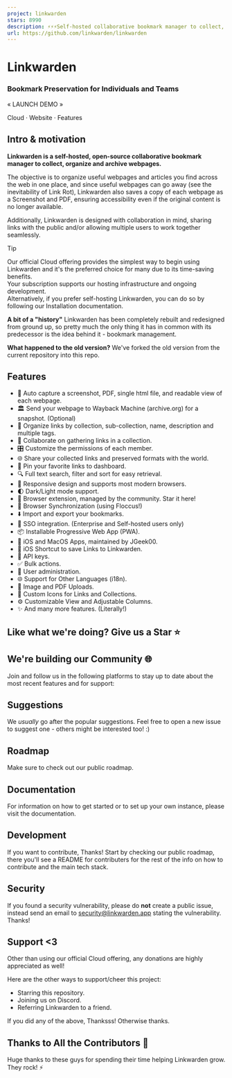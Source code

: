 ```yaml
---
project: linkwarden
stars: 8990
description: ⚡️⚡️⚡️Self-hosted collaborative bookmark manager to collect, organize, and preserve webpages, articles, and more...
url: https://github.com/linkwarden/linkwarden
---
```


Linkwarden
==========

### Bookmark Preservation for Individuals and Teams

« LAUNCH DEMO »

Cloud · Website · Features

Intro & motivation
------------------

**Linkwarden is a self-hosted, open-source collaborative bookmark manager to collect, organize and archive webpages.**

The objective is to organize useful webpages and articles you find across the web in one place, and since useful webpages can go away (see the inevitability of Link Rot), Linkwarden also saves a copy of each webpage as a Screenshot and PDF, ensuring accessibility even if the original content is no longer available.

Additionally, Linkwarden is designed with collaboration in mind, sharing links with the public and/or allowing multiple users to work together seamlessly.

Tip

Our official Cloud offering provides the simplest way to begin using Linkwarden and it's the preferred choice for many due to its time-saving benefits.  
Your subscription supports our hosting infrastructure and ongoing development.  
Alternatively, if you prefer self-hosting Linkwarden, you can do so by following our Installation documentation.

**A bit of a "history"** Linkwarden has been completely rebuilt and redesigned from ground up, so pretty much the only thing it has in common with its predecessor is the idea behind it - bookmark management.

**What happened to the old version?** We've forked the old version from the current repository into this repo.

Features
--------

-   📸 Auto capture a screenshot, PDF, single html file, and readable view of each webpage.
-   🏛️ Send your webpage to Wayback Machine (archive.org) for a snapshot. (Optional)
-   📂 Organize links by collection, sub-collection, name, description and multiple tags.
-   👥 Collaborate on gathering links in a collection.
-   🎛️ Customize the permissions of each member.
-   🌐 Share your collected links and preserved formats with the world.
-   📌 Pin your favorite links to dashboard.
-   🔍 Full text search, filter and sort for easy retrieval.
-   📱 Responsive design and supports most modern browsers.
-   🌓 Dark/Light mode support.
-   🧩 Browser extension, managed by the community. Star it here!
-   🔄 Browser Synchronization (using Floccus!)
-   ⬇️ Import and export your bookmarks.
-   🔐 SSO integration. (Enterprise and Self-hosted users only)
-   📦 Installable Progressive Web App (PWA).
-   🍏 iOS and MacOS Apps, maintained by JGeek00.
-   🍎 iOS Shortcut to save Links to Linkwarden.
-   🔑 API keys.
-   ✅ Bulk actions.
-   👥 User administration.
-   🌐 Support for Other Languages (i18n).
-   📁 Image and PDF Uploads.
-   🎨 Custom Icons for Links and Collections.
-   ⚙️ Customizable View and Adjustable Columns.
-   ✨ And many more features. (Literally!)

Like what we're doing? Give us a Star ⭐
---------------------------------------

We're building our Community 🌐
-------------------------------

Join and follow us in the following platforms to stay up to date about the most recent features and for support:

Suggestions
-----------

We _usually_ go after the popular suggestions. Feel free to open a new issue to suggest one - others might be interested too! :)

Roadmap
-------

Make sure to check out our public roadmap.

Documentation
-------------

For information on how to get started or to set up your own instance, please visit the documentation.

Development
-----------

If you want to contribute, Thanks! Start by checking our public roadmap, there you'll see a README for contributers for the rest of the info on how to contribute and the main tech stack.

Security
--------

If you found a security vulnerability, please do **not** create a public issue, instead send an email to security@linkwarden.app stating the vulnerability. Thanks!

Support <3
----------

Other than using our official Cloud offering, any donations are highly appreciated as well!

Here are the other ways to support/cheer this project:

-   Starring this repository.
-   Joining us on Discord.
-   Referring Linkwarden to a friend.

If you did any of the above, Thanksss! Otherwise thanks.

Thanks to All the Contributors 💪
---------------------------------

Huge thanks to these guys for spending their time helping Linkwarden grow. They rock! ⚡️

